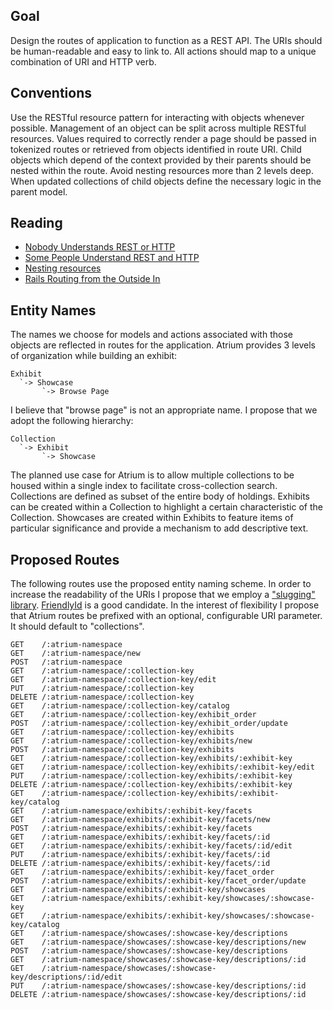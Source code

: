 Goal
----
Design the routes of application to function as a REST API.
The URIs should be human-readable and easy to link to.
All actions should map to a unique combination of URI and HTTP verb.

Conventions
-----------
Use the RESTful resource pattern for interacting with objects whenever possible.
Management of an object can be split across multiple RESTful resources.
Values required to correctly render a page should be passed in tokenized routes or retrieved from objects identified in route URI.
Child objects which depend of the context provided by their parents should be nested within the route.
Avoid nesting resources more than 2 levels deep.
When updated collections of child objects define the necessary logic in the parent model.

Reading
-------
 - [Nobody Understands REST or HTTP](http://blog.steveklabnik.com/2011/07/03/nobody-understands-rest-or-http.html)
 - [Some People Understand REST and HTTP](http://blog.steveklabnik.com/2011/08/07/some-people-understand-rest-and-http.html)
 - [Nesting resources](http://weblog.jamisbuck.org/2007/2/5/nesting-resources)
 - [Rails Routing from the Outside In](http://guides.rubyonrails.org/routing.html)

Entity Names
------------
The names we choose for models and actions associated with those objects are reflected in routes for the application.
Atrium provides 3 levels of organization while building an exhibit:

    Exhibit
      `-> Showcase
           `-> Browse Page

I believe that "browse page" is not an appropriate name.
I propose that we adopt the following hierarchy:

    Collection
      `-> Exhibit
           `-> Showcase

The planned use case for Atrium is to allow multiple collections to be housed within a single index to facilitate cross-collection search.
Collections are defined as subset of the entire body of holdings.
Exhibits can be created within a Collection to highlight a certain characteristic of the Collection.
Showcases are created within Exhibits to feature items of particular significance and provide a mechanism to add descriptive text.

Proposed Routes
---------------
The following routes use the proposed entity naming scheme.
In order to increase the readability of the URIs I propose that we employ a ["slugging" library](https://www.ruby-toolbox.com/categories/rails_permalinks___slugs). [FriendlyId](http://rubygems.org/gems/friendly_id) is a good candidate.
In the interest of flexibility I propose that Atrium routes be prefixed with an optional, configurable URI parameter. It should default to "collections".

    GET    /:atrium-namespace
    GET    /:atrium-namespace/new
    POST   /:atrium-namespace
    GET    /:atrium-namespace/:collection-key
    GET    /:atrium-namespace/:collection-key/edit
    PUT    /:atrium-namespace/:collection-key
    DELETE /:atrium-namespace/:collection-key
    GET    /:atrium-namespace/:collection-key/catalog
    GET    /:atrium-namespace/:collection-key/exhibit_order
    POST   /:atrium-namespace/:collection-key/exhibit_order/update
    GET    /:atrium-namespace/:collection-key/exhibits
    GET    /:atrium-namespace/:collection-key/exhibits/new
    POST   /:atrium-namespace/:collection-key/exhibits
    GET    /:atrium-namespace/:collection-key/exhibits/:exhibit-key
    GET    /:atrium-namespace/:collection-key/exhibits/:exhibit-key/edit
    PUT    /:atrium-namespace/:collection-key/exhibits/:exhibit-key
    DELETE /:atrium-namespace/:collection-key/exhibits/:exhibit-key
    GET    /:atrium-namespace/:collection-key/exhibits/:exhibit-key/catalog
    GET    /:atrium-namespace/exhibits/:exhibit-key/facets
    GET    /:atrium-namespace/exhibits/:exhibit-key/facets/new
    POST   /:atrium-namespace/exhibits/:exhibit-key/facets
    GET    /:atrium-namespace/exhibits/:exhibit-key/facets/:id
    GET    /:atrium-namespace/exhibits/:exhibit-key/facets/:id/edit
    PUT    /:atrium-namespace/exhibits/:exhibit-key/facets/:id
    DELETE /:atrium-namespace/exhibits/:exhibit-key/facets/:id
    GET    /:atrium-namespace/exhibits/:exhibit-key/facet_order
    POST   /:atrium-namespace/exhibits/:exhibit-key/facet_order/update
    GET    /:atrium-namespace/exhibits/:exhibit-key/showcases
    GET    /:atrium-namespace/exhibits/:exhibit-key/showcases/:showcase-key
    GET    /:atrium-namespace/exhibits/:exhibit-key/showcases/:showcase-key/catalog
    GET    /:atrium-namespace/showcases/:showcase-key/descriptions
    GET    /:atrium-namespace/showcases/:showcase-key/descriptions/new
    POST   /:atrium-namespace/showcases/:showcase-key/descriptions
    GET    /:atrium-namespace/showcases/:showcase-key/descriptions/:id
    GET    /:atrium-namespace/showcases/:showcase-key/descriptions/:id/edit
    PUT    /:atrium-namespace/showcases/:showcase-key/descriptions/:id
    DELETE /:atrium-namespace/showcases/:showcase-key/descriptions/:id
